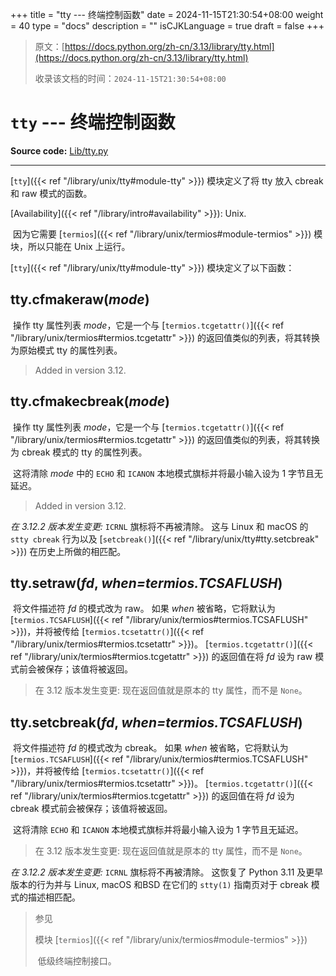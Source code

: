 +++
title = "tty --- 终端控制函数"
date = 2024-11-15T21:30:54+08:00
weight = 40
type = "docs"
description = ""
isCJKLanguage = true
draft = false
+++

> 原文：[https://docs.python.org/zh-cn/3.13/library/tty.html](https://docs.python.org/zh-cn/3.13/library/tty.html)
>
> 收录该文档的时间：`2024-11-15T21:30:54+08:00`

# `tty` --- 终端控制函数

**Source code:** [Lib/tty.py](https://github.com/python/cpython/tree/3.13/Lib/tty.py)

------

[`tty`]({{< ref "/library/unix/tty#module-tty" >}}) 模块定义了将 tty 放入 cbreak 和 raw 模式的函数。

[Availability]({{< ref "/library/intro#availability" >}}): Unix.

​	因为它需要 [`termios`]({{< ref "/library/unix/termios#module-termios" >}}) 模块，所以只能在 Unix 上运行。

[`tty`]({{< ref "/library/unix/tty#module-tty" >}}) 模块定义了以下函数：

## tty.**cfmakeraw**(*mode*)

​	操作 tty 属性列表 *mode*，它是一个与 [`termios.tcgetattr()`]({{< ref "/library/unix/termios#termios.tcgetattr" >}}) 的返回值类似的列表，将其转换为原始模式 tty 的属性列表。

> Added in version 3.12.
>

## tty.**cfmakecbreak**(*mode*)

​	操作 tty 属性列表 *mode*，它是一个与 [`termios.tcgetattr()`]({{< ref "/library/unix/termios#termios.tcgetattr" >}}) 的返回值类似的列表，将其转换为 cbreak 模式的 tty 的属性列表。

​	这将清除 *mode* 中的 `ECHO` 和 `ICANON` 本地模式旗标并将最小输入设为 1 字节且无延迟。

> Added in version 3.12.
>

*在 3.12.2 版本发生变更:* `ICRNL` 旗标将不再被清除。 这与 Linux 和 macOS 的 `stty cbreak` 行为以及 [`setcbreak()`]({{< ref "/library/unix/tty#tty.setcbreak" >}}) 在历史上所做的相匹配。

## tty.**setraw**(*fd*, *when=termios.TCSAFLUSH*)

​	将文件描述符 *fd* 的模式改为 raw。 如果 *when* 被省略，它将默认为 [`termios.TCSAFLUSH`]({{< ref "/library/unix/termios#termios.TCSAFLUSH" >}})，并将被传给 [`termios.tcsetattr()`]({{< ref "/library/unix/termios#termios.tcsetattr" >}})。 [`termios.tcgetattr()`]({{< ref "/library/unix/termios#termios.tcgetattr" >}}) 的返回值在将 *fd* 设为 raw 模式前会被保存；该值将被返回。

> 在 3.12 版本发生变更: 现在返回值就是原本的 tty 属性，而不是 `None`。

## tty.**setcbreak**(*fd*, *when=termios.TCSAFLUSH*)

​	将文件描述符 *fd* 的模式改为 cbreak。 如果 *when* 被省略，它将默认为 [`termios.TCSAFLUSH`]({{< ref "/library/unix/termios#termios.TCSAFLUSH" >}})，并将被传给 [`termios.tcsetattr()`]({{< ref "/library/unix/termios#termios.tcsetattr" >}})。 [`termios.tcgetattr()`]({{< ref "/library/unix/termios#termios.tcgetattr" >}}) 的返回值在将 *fd* 设为 cbreak 模式前会被保存；该值将被返回。

​	这将清除 `ECHO` 和 `ICANON` 本地模式旗标并将最小输入设为 1 字节且无延迟。

> 在 3.12 版本发生变更: 现在返回值就是原本的 tty 属性，而不是 `None`。

*在 3.12.2 版本发生变更:* `ICRNL` 旗标将不再被清除。 这恢复了 Python 3.11 及更早版本的行为并与 Linux, macOS 和BSD 在它们的 `stty(1)` 指南页对于 cbreak 模式的描述相匹配。

> 参见
>
> 模块 [`termios`]({{< ref "/library/unix/termios#module-termios" >}})
>
> ​	低级终端控制接口。
